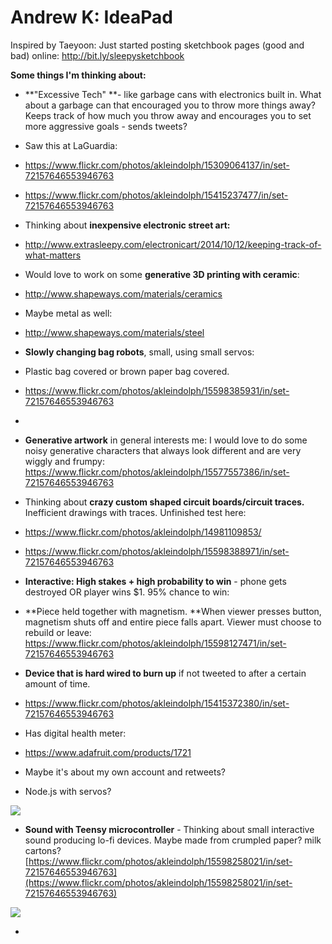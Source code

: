 # Andrew K: IdeaPad

Inspired by Taeyoon: Just started posting sketchbook pages (good and bad) online:  [](http://bit.ly/sleepysketchbook)http://bit.ly/sleepysketchbook

**Some things I'm thinking about:**

*   **"Excessive Tech" **- like garbage cans with electronics built in.  What about a garbage can that encouraged you to throw more things away?  Keeps track of how much you throw away and encourages you to set more aggressive goals - sends tweets?

*   Saw this at LaGuardia:
*   [](https://www.flickr.com/photos/akleindolph/15309064137/in/set-72157646553946763)https://www.flickr.com/photos/akleindolph/15309064137/in/set-72157646553946763
*   [](https://www.flickr.com/photos/akleindolph/15415237477/in/set-72157646553946763)https://www.flickr.com/photos/akleindolph/15415237477/in/set-72157646553946763

*   Thinking about **inexpensive electronic street art:**  

*   [](http://www.extrasleepy.com/electronicart/2014/10/12/keeping-track-of-what-matters)http://www.extrasleepy.com/electronicart/2014/10/12/keeping-track-of-what-matters

*   Would love to work on some **generative 3D printing with ceramic**:

*   [](http://www.shapeways.com/materials/ceramics)http://www.shapeways.com/materials/ceramics
*   Maybe metal as well:
*   [](http://www.shapeways.com/materials/steel)http://www.shapeways.com/materials/steel

*   **Slowly changing bag robots**, small, using small servos:

*   Plastic bag covered or brown paper bag covered.
*   [](https://www.flickr.com/photos/akleindolph/15598385931/in/set-72157646553946763)https://www.flickr.com/photos/akleindolph/15598385931/in/set-72157646553946763
*

*   **Generative artwork** in general interests me: I would love to do some noisy generative characters that always look different and are very wiggly and frumpy:  [](https://www.flickr.com/photos/akleindolph/15577557386/in/set-72157646553946763)https://www.flickr.com/photos/akleindolph/15577557386/in/set-72157646553946763

*   Thinking about **crazy custom shaped circuit boards/circuit traces.**  Inefficient drawings with traces.  Unfinished test here:

*   [](https://www.flickr.com/photos/akleindolph/14981109853/)https://www.flickr.com/photos/akleindolph/14981109853/
*   [](https://www.flickr.com/photos/akleindolph/15598388971/in/set-72157646553946763)https://www.flickr.com/photos/akleindolph/15598388971/in/set-72157646553946763

*   **Interactive: High stakes + high probability to win** - phone gets destroyed OR player wins $1.  95% chance to win:

*   **Piece held together with magnetism.  **When viewer presses button, magnetism shuts off and entire piece falls apart.  Viewer must choose to rebuild or leave: [](https://www.flickr.com/photos/akleindolph/15598127471/in/set-72157646553946763)https://www.flickr.com/photos/akleindolph/15598127471/in/set-72157646553946763

*   **Device that is hard wired to burn up** if not tweeted to after a certain amount of time.  

*   [](https://www.flickr.com/photos/akleindolph/15415372380/in/set-72157646553946763)https://www.flickr.com/photos/akleindolph/15415372380/in/set-72157646553946763
*   Has digital health meter:
*   [](https://www.adafruit.com/products/1721)https://www.adafruit.com/products/1721
*   Maybe it's about my own account and retweets?

*   Node.js with servos?

![](https://hackpad-attachments.s3.amazonaws.com/hackpad.com_tHdb7f5vdCk_p.251586_1415113106720_IMG_2795.JPG)

*   **Sound with Teensy microcontroller**  - Thinking about small interactive sound producing lo-fi devices.  Maybe made from crumpled paper? milk cartons? [](https://www.flickr.com/photos/akleindolph/15598258021/in/set-72157646553946763)[https://www.flickr.com/photos/akleindolph/15598258021/in/set-72157646553946763](https://www.flickr.com/photos/akleindolph/15598258021/in/set-72157646553946763)

![](https://hackpad-attachments.s3.amazonaws.com/hackpad.com_tHdb7f5vdCk_p.251586_1415113315463__DSC0011.JPG)

*